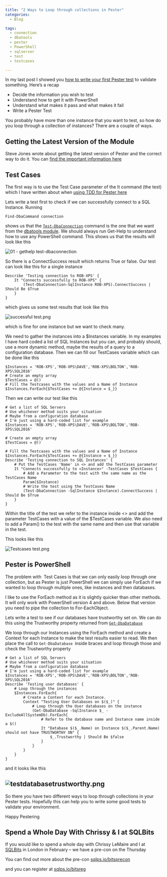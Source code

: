 ```yaml
---
title: "2 Ways to Loop through collections in Pester"
categories:
  - Blog

tags:
  - connection
  - dbatools
  - pester
  - PowerShell
  - sqlserver
  - test
  - testcases

---
```

In my last post I showed you [how to write your first Pester test](https://blog.robsewell.com/write-your-first-pester-test-today/) to validate something. Here’s a recap

*   Decide the information you wish to test
*   Understand how to get it with PowerShell
*   Understand what makes it pass and what makes it fail
*   Write a Pester Test

You probably have more than one instance that you want to test, so how do you loop through a collection of instances? There are a couple of ways.

Getting the Latest Version of the Module
----------------------------------------

Steve Jones wrote about getting the latest version of Pester and the correct way to do it. You can [find the important information here](https://voiceofthedba.com/2017/11/27/installing-pester/)

Test Cases
----------

The first way is to use the Test Case parameter of the It command (the test) which I have written about when [using TDD for Pester here](https://blog.robsewell.com/writing-dynamic-and-random-tests-cases-for-pester/)

Lets write a test first to check if we can successfully connect to a SQL Instance. Running

`Find-DbaCommand connection`

shows us that the [`Test-DbaConnection`](https://dbatools.io/functions/test-dbaconnection/) command is the one that we want from the [dbatools module](http://dbatools.io). We should always run Get-Help to understand how to use any PowerShell command. This shows us that the results will look like this

![01 - gethelp test-dbaconnection](https://blog.robsewell.com/assets/uploads/2017/11/01-gethelp-test-dbaconnection.png)

So there is a ConnectSuccess result which returns True or false. Our test can look like this for a single instance
```
Describe 'Testing connection to ROB-XPS' {
    It "Connects successfully to ROB-XPS" {
        (Test-DbaConnection-SqlInstance ROB-XPS).ConnectSuccess | Should Be $True
    }
}
```
which gives us some test results that look like this

![successful test.png](https://blog.robsewell.com/assets/uploads/2017/11/successful-test.png)

which is fine for one instance but we want to check many.

We need to gather the instances into a $Instances variable. In my examples I have hard coded a list of SQL Instances but you can, and probably should, use a more dynamic method, maybe the results of a query to a configuration database. Then we can fill our TestCases variable which can be done like this
```
$Instances = 'ROB-XPS','ROB-XPS\DAVE','ROB-XPS\BOLTON','ROB-XPS\SQL2016'
# Create an empty array
$TestCases = @()
# Fill the Testcases with the values and a Name of Instance
$Instances.ForEach{$TestCases += @{Instance = $_}}
```
Then we can write our test like this
```
# Get a list of SQL Servers
# Use whichever method suits your situation
# Maybe from a configuration database
# I'm just using a hard-coded list for example
$Instances = 'ROB-XPS','ROB-XPS\DAVE','ROB-XPS\BOLTON','ROB-XPS\SQL2016'

# Create an empty array
$TestCases = @()

# Fill the Testcases with the values and a Name of Instance
$Instances.ForEach{$TestCases += @{Instance = $_}}
Describe 'Testing connection to SQL Instances' {
    # Put the TestCases 'Name' in <> and add the TestCases parameter
    It "Connects successfully to <Instance>" -TestCases $TestCases {
        # Add a Parameter to the test with the same name as the TestCases Name
        Param($Instance)
        # Write the test using the TestCases Name
        (Test-DbaConnection -SqlInstance $Instance).ConnectSuccess | Should Be $True
    }
}
```
Within the title of the test we refer to the instance inside <> and add the parameter TestCases with a value of the $TestCases variable. We also need to add a Param() to the test with the same name and then use that variable in the test.

This looks like this

![Testcases test.png](https://blog.robsewell.com/assets/uploads/2017/11/Testcases-test.png)

Pester is PowerShell
--------------------

The problem with  Test Cases is that we can only easily loop through one collection, but as Pester is just PowerShell we can simply use ForEach if we wanted to loop through multiple ones, like instances and then databases.

I like to use the ForEach method as it is slightly quicker than other methods. It will only work with PowerShell version 4 and above. Below that version you need to pipe the collection to For-EachObject.

Lets write a test to see if our databases have trustworthy set on. We can do this using the Trustworthy property returned from [`Get-DbaDatabase`](https://dbatools.io/functions/Get-DbaDatabase/)

We loop through our Instances using the ForEach method and create a Context for each Instance to make the test results easier to read. We then place the call to `Get-DbaDatabase `inside braces and loop through those and check the Trustworthy property
```
# Get a list of SQL Servers
# Use whichever method suits your situation
# Maybe from a configuration database
# I'm just using a hard-coded list for example
$Instances = 'ROB-XPS','ROB-XPS\DAVE','ROB-XPS\BOLTON','ROB-XPS\SQL2016'
Describe 'Testing user databases' {
    # Loop through the instances
    $Instances.ForEach{
        # Create a Context for each Instance.
        Context "Testing User Databases on $($_)" {
            # Loop through the User databases on the instance
            (Get-DbaDatabase -SqlInstance $_ -ExcludeAllSystemDb).ForEach{
                # Refer to the database name and Instance name inside a $()
                It "Database $($_.Name) on Instance $($_.Parent.Name) should not have TRUSTWORTHY ON" {
                    $_.Trustworthy | Should Be $false
                }
            }
        }
    }
}
```
and it looks like this

![testdatabasetrustworthy.png](https://blog.robsewell.com/assets/uploads/2017/11/testdatabasetrustworthy.png)
------------------------------------------------------------------------------------------------------------------------------------

So there you have two different ways to loop through collections in your Pester tests. Hopefully this can help you to write some good tests to validate your environment.

Happy Pestering

Spend a Whole Day With Chrissy & I at SQLBits
---------------------------------------------

If you would like to spend a whole day with Chrissy LeMaire and I at [SQLBits](http://sqlbits.com) in London in February – we have a pre-con on the Thursday

You can find out more about the pre-con [sqlps.io/bitsprecon](http://sqlps.io/bitsprecon)

and you can register at [sqlps.io/bitsreg](http://sqlps.io/bitsreg)

